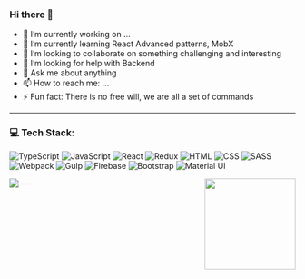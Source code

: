 ### Hi there 👋

- 🔭 I’m currently working on ...
- 🌱 I’m currently learning React Advanced patterns, MobX
- 👯 I’m looking to collaborate on something challenging and interesting
- 🤔 I’m looking for help with Backend
- 💬 Ask me about anything
- 📫 How to reach me: ...
- ⚡ Fun fact: There is no free will, we are all a set of commands
---
<h3>💻 Tech Stack:</h3>
<p>
<img alt="TypeScript" src="https://img.shields.io/badge/-TypeScript-black?style=social&logo=typescript&logoColor=007ACC" />

<img alt="JavaScript" src="https://img.shields.io/badge/-JavaScript-black?style=social&logo=javascript&logoColor=F7DF1E" />

<img alt="React" src="https://img.shields.io/badge/-React-black?style=social&logo=react&logoColor=61DAFB" />

<img alt="Redux" src="https://img.shields.io/badge/-Redux-black?style=social&logo=redux" />

<img alt="HTML" src="https://img.shields.io/badge/-HTML-black?style=social&logo=html5" />

<img alt="CSS" src="https://img.shields.io/badge/-CSS-black?style=social&logo=css3" />

<img alt="SASS" src="https://img.shields.io/badge/-SASS-black?style=social&logo=sass" />

<img alt="Webpack" src="https://img.shields.io/badge/-Webpack-black?style=social&logo=webpack" />

<img alt="Gulp" src="https://img.shields.io/badge/-Gulp-black?style=social&logo=gulp" />

<img alt="Firebase" src="https://img.shields.io/badge/-Firebase-black?style=social&logo=firebase&logoColor=FFCA28" />

<img alt="Bootstrap" src="https://img.shields.io/badge/-Bootstrap-black?style=social&logo=bootstrap" />

<img alt="Material UI" src="https://img.shields.io/badge/-Material%20UI-black?style=social&logo=material-ui" />
</p>
---
<img align="left" src="https://github-readme-stats.vercel.app/api?username=s-pyadyshev&count_private=true&show_icons=true" />
<img height="160em" align="right" src="https://github-readme-stats-eight-theta.vercel.app/api/top-langs/?username=s-pyadyshev&layout=compact" />
